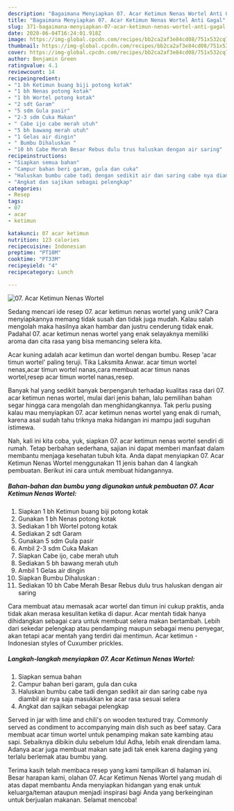 ```yaml
---
description: "Bagaimana Menyiapkan 07. Acar Ketimun Nenas Wortel Anti Gagal"
title: "Bagaimana Menyiapkan 07. Acar Ketimun Nenas Wortel Anti Gagal"
slug: 371-bagaimana-menyiapkan-07-acar-ketimun-nenas-wortel-anti-gagal
date: 2020-06-04T16:24:01.918Z
image: https://img-global.cpcdn.com/recipes/bb2ca2af3e84cd08/751x532cq70/07-acar-ketimun-nenas-wortel-foto-resep-utama.jpg
thumbnail: https://img-global.cpcdn.com/recipes/bb2ca2af3e84cd08/751x532cq70/07-acar-ketimun-nenas-wortel-foto-resep-utama.jpg
cover: https://img-global.cpcdn.com/recipes/bb2ca2af3e84cd08/751x532cq70/07-acar-ketimun-nenas-wortel-foto-resep-utama.jpg
author: Benjamin Green
ratingvalue: 4.1
reviewcount: 14
recipeingredient:
- "1 bh Ketimun buang biji potong kotak"
- "1 bh Nenas potong kotak"
- "1 bh Wortel potong kotak"
- "2 sdt Garam"
- "5 sdm Gula pasir"
- "2-3 sdm Cuka Makan"
- " Cabe ijo cabe merah utuh"
- "5 bh bawang merah utuh"
- "1 Gelas air dingin"
- " Bumbu Dihaluskan "
- "10 bh Cabe Merah Besar Rebus dulu trus haluskan dengan air saring"
recipeinstructions:
- "Siapkan semua bahan"
- "Campur bahan beri garam, gula dan cuka"
- "Haluskan bumbu cabe tadi dengan sedikit air dan saring cabe nya diambil air nya saja masukkan ke acar rasa sesuai selera"
- "Angkat dan sajikan sebagai pelengkap"
categories:
- Resep
tags:
- 07
- acar
- ketimun

katakunci: 07 acar ketimun 
nutrition: 123 calories
recipecuisine: Indonesian
preptime: "PT10M"
cooktime: "PT33M"
recipeyield: "4"
recipecategory: Lunch

---
```



![07. Acar Ketimun Nenas Wortel](https://img-global.cpcdn.com/recipes/bb2ca2af3e84cd08/751x532cq70/07-acar-ketimun-nenas-wortel-foto-resep-utama.jpg)

Sedang mencari ide resep 07. acar ketimun nenas wortel yang unik? Cara menyiapkannya memang tidak susah dan tidak juga mudah. Kalau salah mengolah maka hasilnya akan hambar dan justru cenderung tidak enak. Padahal 07. acar ketimun nenas wortel yang enak selayaknya memiliki aroma dan cita rasa yang bisa memancing selera kita.

Acar kuning adalah acar ketimun dan wortel dengan bumbu. Resep &#39;acar timun wortel&#39; paling teruji. Tika Laksmita Anwar. acar timun wortel nenas,acar timun wortel nanas,cara membuat acar timun nanas wortel,resep acar timun wortel nanas,resep.

Banyak hal yang sedikit banyak berpengaruh terhadap kualitas rasa dari 07. acar ketimun nenas wortel, mulai dari jenis bahan, lalu pemilihan bahan segar hingga cara mengolah dan menghidangkannya. Tak perlu pusing kalau mau menyiapkan 07. acar ketimun nenas wortel yang enak di rumah, karena asal sudah tahu triknya maka hidangan ini mampu jadi suguhan istimewa.


Nah, kali ini kita coba, yuk, siapkan 07. acar ketimun nenas wortel sendiri di rumah. Tetap berbahan sederhana, sajian ini dapat memberi manfaat dalam membantu menjaga kesehatan tubuh kita. Anda dapat menyiapkan 07. Acar Ketimun Nenas Wortel menggunakan 11 jenis bahan dan 4 langkah pembuatan. Berikut ini cara untuk membuat hidangannya.

<!--inarticleads1-->

##### Bahan-bahan dan bumbu yang digunakan untuk pembuatan 07. Acar Ketimun Nenas Wortel:

1. Siapkan 1 bh Ketimun buang biji potong kotak
1. Gunakan 1 bh Nenas potong kotak
1. Sediakan 1 bh Wortel potong kotak
1. Sediakan 2 sdt Garam
1. Gunakan 5 sdm Gula pasir
1. Ambil 2-3 sdm Cuka Makan
1. Siapkan  Cabe ijo, cabe merah utuh
1. Sediakan 5 bh bawang merah utuh
1. Ambil 1 Gelas air dingin
1. Siapkan  Bumbu Dihaluskan :
1. Sediakan 10 bh Cabe Merah Besar Rebus dulu trus haluskan dengan air saring


Cara membuat atau memasak acar wortel dan timun ini cukup praktis, anda tidak akan merasa kesulitan ketika di dapur. Acar mentah tidak hanya dihidangkan sebagai cara untuk membuat selera makan bertambah. Lebih dari sekedar pelengkap atau pendamping maupun sebagai menu penyegar, akan tetapi acar mentah yang terdiri dai mentimun. Acar ketimun - Indonesian styles of Cuxumber prickles. 

<!--inarticleads2-->

##### Langkah-langkah menyiapkan 07. Acar Ketimun Nenas Wortel:

1. Siapkan semua bahan
1. Campur bahan beri garam, gula dan cuka
1. Haluskan bumbu cabe tadi dengan sedikit air dan saring cabe nya diambil air nya saja masukkan ke acar rasa sesuai selera
1. Angkat dan sajikan sebagai pelengkap


Served in jar with lime and chili&#39;s on wooden textured tray. Commonly served as condiment to accompanying main dish such as beef satay. Cara membuat acar timun wortel untuk penamping makan sate kambing atau sapi. Sebaiknya dibikin dulu sebelum Idul Adha, lebih enak direndam lama. Adanya acar juga membuat makan sate jadi tak enek karena daging yang terlalu berlemak atau bumbu yang. 

Terima kasih telah membaca resep yang kami tampilkan di halaman ini. Besar harapan kami, olahan 07. Acar Ketimun Nenas Wortel yang mudah di atas dapat membantu Anda menyiapkan hidangan yang enak untuk keluarga/teman ataupun menjadi inspirasi bagi Anda yang berkeinginan untuk berjualan makanan. Selamat mencoba!
